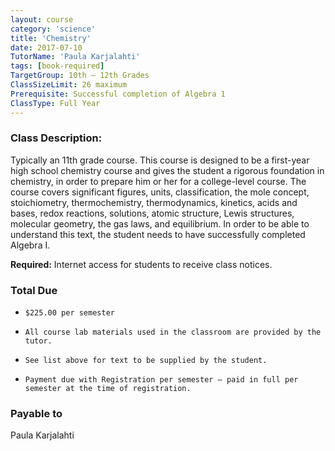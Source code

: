 ```yaml
---
layout: course
category: 'science'
title: 'Chemistry'
date: 2017-07-10
TutorName: 'Paula Karjalahti'
tags: [book-required]
TargetGroup: 10th – 12th Grades
ClassSizeLimit: 26 maximum
Prerequisite: Successful completion of Algebra 1
ClassType: Full Year
---
```


### Class Description:
Typically an 11th grade course. This course is designed to be a first-year high school chemistry course and gives the student a rigorous foundation in chemistry, in order to prepare him or her for a college-level course. The course covers significant figures, units, classification, the mole concept, stoichiometry, thermochemistry, thermodynamics, kinetics, acids and bases, redox reactions, solutions, atomic structure, Lewis structures, molecular geometry, the gas laws, and equilibrium. In order to be able to understand this text, the student needs to have successfully completed Algebra I.

**Required:** Internet access for students to receive class notices.

### Total Due
*     $225.00 per semester               
*     All course lab materials used in the classroom are provided by the tutor. 
*     See list above for text to be supplied by the student.
*     Payment due with Registration per semester – paid in full per semester at the time of registration.

### Payable to
Paula Karjalahti